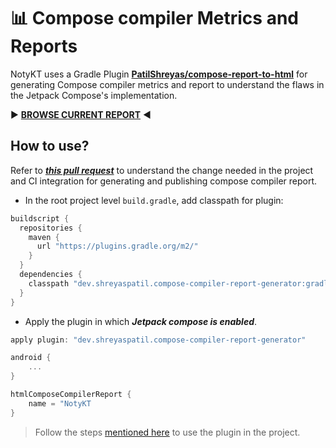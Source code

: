 # 📊 Compose compiler Metrics and Reports

NotyKT uses a Gradle Plugin **[PatilShreyas/compose-report-to-html](https://patilshreyas.github.io/compose-report-to-html/)** for generating Compose compiler metrics and report to understand the flaws in the Jetpack Compose's implementation.

▶️ [**BROWSE CURRENT REPORT**](https://patilshreyas.github.io/NotyKT/pages/noty-android/compose_report.html) ◀️

## How to use?

Refer to [***this pull request***](https://github.com/PatilShreyas/NotyKT/pull/607) to understand the change needed in the project and CI integration for generating and publishing compose compiler report.

- In the root project level `build.gradle`, add classpath for plugin:

```groovy
buildscript {
  repositories {
    maven {
      url "https://plugins.gradle.org/m2/"
    }
  }
  dependencies {
    classpath "dev.shreyaspatil.compose-compiler-report-generator:gradle-plugin:1.0.0-beta01"
  }
}
```

- Apply the plugin in which ***Jetpack compose is enabled***.

```groovy
apply plugin: "dev.shreyaspatil.compose-compiler-report-generator"

android {
    ...
}

htmlComposeCompilerReport {
    name = "NotyKT
}
```

> Follow the steps [mentioned here](https://patilshreyas.github.io/compose-report-to-html/use/using-gradle-plugin/) to use the plugin in the project.
